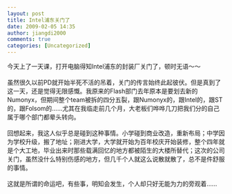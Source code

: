 ```yaml
---
layout: post
title: Intel浦东关门了
date: 2009-02-05 14:35
author: jiangdi2000
comments: true
categories: [Uncategorized]
---
```

<div id="msgcns!C840C88DA912213B!1385" class="bvMsg"> 今天上了一天课，打开电脑得知Intel浦东的封装厂关门了，顿时无语～～<br /><br />虽然很久以前PD就开始半死不活的吊着，关门的传言始终此起彼伏。但是真到了这一天，还是觉得无限感慨。我原来的Flash部门去年原本是要划去新的Numonyx，但期间整个team被拆的四分五裂，跟Numonyx的，跟Intel的，跟ST的，跟Folsom的……尤其在我临走前几个月，大老板们哗哗几刀把我们分的自己属于哪个部门都晕头转向。<br /><br />回想起来，我这人似乎总是碰到这种事情。小学碰到商业改造，重新布局；中学因为学校升级，搬了地址；刚进大学，大学就开始为百年校庆开始装修，整个四年就是个大工地，毕业出来时那些载满回忆的地方都被陌生的大楼所替代；这次的公司关门，虽然没什么特别伤感的地方，但几千个人就这么说散就散了，总不是件舒服的事情。<br /><br />这就是所谓的命运吧，有些事，明知会发生，个人却只好无能为力的旁观着……<br /><br /></div>
